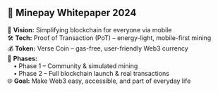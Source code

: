 ## 📄 Minepay Whitepaper 2024  
🚀 **Vision:** Simplifying blockchain for everyone via mobile  
🛠️ **Tech:** Proof of Transaction (PoT) – energy-light, mobile-first mining  
💰 **Token:** Verse Coin – gas-free, user-friendly Web3 currency  
📱 **Phases:**  
 • Phase 1 – Community & simulated mining  
 • Phase 2 – Full blockchain launch & real transactions  
🌐 **Goal:** Make Web3 easy, accessible, and part of everyday life  

